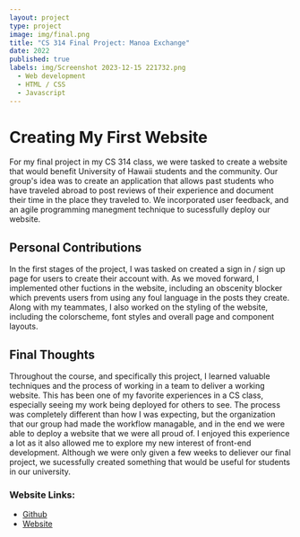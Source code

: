```yaml
---
layout: project
type: project
image: img/final.png
title: "CS 314 Final Project: Manoa Exchange"
date: 2022
published: true
labels: img/Screenshot 2023-12-15 221732.png
  - Web development
  - HTML / CSS
  - Javascript
---
```

<h1> Creating My First Website </h1>
<p> For my final project in my CS 314 class, we were tasked to create a website that would benefit University of Hawaii students and the community. Our group's idea was to create an application that allows past students who have traveled abroad to post reviews of their experience and document their time in the place they traveled to. We incorporated user feedback, and an agile programming manegment technique to sucessfully deploy our website.</p>
<h2> Personal Contributions </h2>
<p> In the first stages of the project, I was tasked on created a sign in / sign up page for users to create their account with. As we moved forward, I implemented other fuctions in the website, including an obscenity blocker which prevents users from using any foul language in the posts they create. Along with my teammates, I also worked on the styling of the website, including the colorscheme, font styles and overall page and component layouts.</p>
<h2>Final Thoughts </h2>
<p>
  Throughout the course, and specifically this project, I learned valuable techniques and the process of working in a team to deliver a working website. This has been one of my favorite experiences in a CS class, especially seeing my work being deployed for others to see. The process was completely different than how I was expecting, but the organization that our group had made the workflow managable, and in the end we were able to deploy a website that we were all proud of. I enjoyed this experience a lot as it also allowed me to explore my new interest of front-end development. Although we were only given a few weeks to deliever our final project, we sucessfully created something that would be useful for students in our university. 
</p>
<h3> Website Links: </h3>

* <a href = "https://github.com/manoa-exchange">Github</a>
* <a href= "https://manoaexchange.com/">Website</a>

